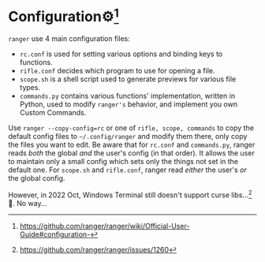# Configuration⚙️[^1]

`ranger` use 4 main configuration files:

* `rc.conf` is used for setting various options and binding keys to functions.
* `rifle.conf` decides which program to use for opening a file.
* `scope.sh` is a shell script used to generate previews for various file types.
* `commands.py` contains various functions' implementation, written in Python, used to modify `ranger's` behavior, and implement you own Custom Commands.

Use `ranger --copy-config=rc` or one of `rifle, scope, commands` to copy the default config files to `~/.config/ranger` and modify them there, only copy the files you want to edit. Be aware that for `rc.conf` and `commands.py`, ranger reads *both* the global *and* the user's config (in that order). It allows the user to maintain only a small config which sets only the things not set in the default one. For `scope.sh` and `rifle.conf`, ranger read *either* the user's *or* the global config.

However, in 2022 Oct, Windows Terminal still doesn't support curse libs...[^2]🤔.
No way...

[^1]:https://github.com/ranger/ranger/wiki/Official-User-Guide#configuration-
[^2]:https://github.com/ranger/ranger/issues/1260
